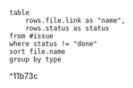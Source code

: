 
```dataview
table 
	rows.file.link as "name",
	rows.status as status
from #issue
where status != "done"
sort file.name
group by type
```

^11b73c


